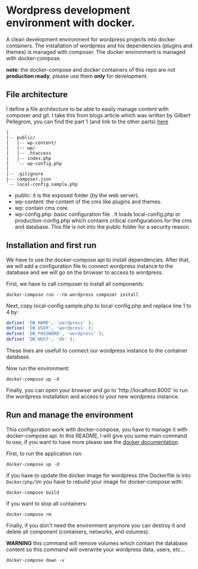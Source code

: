 # Wordpress development environment with docker.

A clean development environment for wordpress projects into docker containers. The installation of wordpress and his dependencies (plugins and themes) is managed with composer. The docker environment is managed with docker-compose.

**note**: the docker-compose and docker containers of this repo are not **production ready**, please use them **only** for development.

## File architecture

I define a file architecture to be able to easily manage content with composer and git. I take this from blogs article which was written by Gilbert Pellegrom, you can find the part 1 (and link to the other parts) [here](https://deliciousbrains.com/storing-wordpress-in-git/)

```shell
|
|-- public/
|   |-- wp-content/
|   |-- wp/
|   |-- .htaccess
|   |-- index.php
|   `-- wp-config.php
|
|-- .gitignore
|-- composer.json
`-- local-config.sample.php
```

* public: it is the exposed folder (by the web server).
* wp-content: the content of the cms like plugins and themes.
* wp: contain cms core.
* wp-config.php: basic configuration file . It loads local-config.php or production-config.php which contains critical configurations for the cms and database. This file is not into the public folder for a security reason.

## Installation and first run
We have to use the docker-compose api to install dependencies. After that, we will add a configuration file to connect wordpress instance to the database and we will go on the browser to access to wordpress.

First, we have to call composer to install all components:
```shell
docker-compose run --rm wordpress composer install
```

Next, copy local-config.sample.php to local-config.php and replace line 1 to 4 by:
```php
define( 'DB_NAME', 'wordpress' );
define( 'DB_USER', 'wordpress' );
define( 'DB_PASSWORD', 'wordpress' );
define( 'DB_HOST', 'db' );
```
These lines are usefull to connect our wordpress instance to the container database.

Now run the environment:
```shell
docker-compose up -d
```

Finally, you can open your browser and go to 'http://localhost:8000' to run the wordpress installation and access to your new wordpress instance.

## Run and manage the environment
This configuration work with docker-compose, you have to manage it with docker-compose api. In this README, I will give you some main command to use, if you want to have more please see the [docker documentation](https://docs.docker.com/compose/).

First, to run the application run:
```shell
docker-compose up -d
```

If you have to update the docker image for wordpress (the Dockerfile is into `Docker/php/`)m you have to rebuild your image for docker-compose with:
```shell
docker-compose build
```

If you want to stop all containers:
```shell
docker-compose rm
```

Finally, if you don't need the environment anymore you can destroy it and delete all component (containers, networks, and volumes):

**WARNING** this command will remove volumes which contain the database content so this command will overwrite your wordpress data, users, etc...

```shell
docker-compose down -v
```
